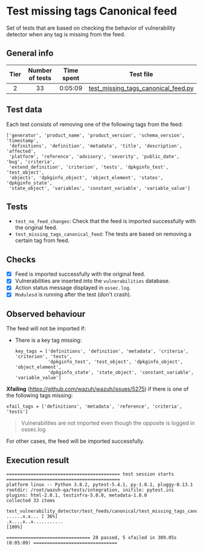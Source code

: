 # Test missing tags Canonical feed

Set of tests that are based on checking the behavior of vulnerability detector when any tag is missing from the feed.

## General info

|Tier | Number of tests | Time spent| Test file |
|:--:|:--:|:--:|:--:|
| 2 | 33  | 0:05:09 | [test_missing_tags_canonical_feed.py](../../../test_feeds/canonical/test_missing_tags_canonical_feed.py)|

## Test data

Each test consists of removing one of the following tags from the feed:

```
['generator', 'product_name', 'product_version', 'schema_version', 'timestamp',
 'definitions', 'definition', 'metadata', 'title', 'description', 'affected',
 'platform', 'reference', 'advisory', 'severity', 'public_date', 'bug', 'criteria',
 'extend_definition', 'criterion', 'tests', 'dpkginfo_test', 'test_object',
 'objects', 'dpkginfo_object', 'object_element', 'states', 'dpkginfo_state',
 'state_object', 'variables', 'constant_variable', 'variable_value']
```

## Tests

- `test_no_feed_changes`: Check that the feed is imported successfully with the original feed.
- `test_missing_tags_canonical_feed`: The tests are based on removing a certain tag from feed.

## Checks

- [x] Feed is imported successfully with the original feed.
- [x] Vulnerabilities are inserted into the `vulnerabilities` database.
- [x] Action status message displayed in `ossec.log`.
- [x] `Modulesd` is running after the test (don't crash).

## Observed behaviour

The feed will not be imported if:

- There is a key tag missing:

  ```
  key_tags = ['definitions', 'definition', 'metadata', 'criteria', 'criterion', 'tests',
              'dpkginfo_test', 'test_object', 'dpkginfo_object', 'object_element',
              'dpkginfo_state', 'state_object', 'constant_variable', 'variable_value']
  ```

**Xfailing** (https://github.com/wazuh/wazuh/issues/5275) if there is one of the following tags missing:

```
xfail_tags = ['definitions', 'metadata', 'reference', 'criteria', 'tests']
```

> Vulnerabilities are not imported even though the opposite is logged in ossec.log

For other cases, the feed will be imported successfully.

## Execution result

```
========================================== test session starts ==========================================
platform linux -- Python 3.8.2, pytest-5.4.1, py-1.8.1, pluggy-0.13.1
rootdir: /root/wazuh-qa/tests/integration, inifile: pytest.ini
plugins: html-2.0.1, testinfra-5.0.0, metadata-1.8.0
collected 33 items

test_vulnerability_detector/test_feeds/canonical/test_missing_tags_canonical_feed.py ......x.x... [ 36%]
.x....x..x...........                                                                             [100%]

=============================== 28 passed, 5 xfailed in 309.05s (0:05:09) ===============================
```
